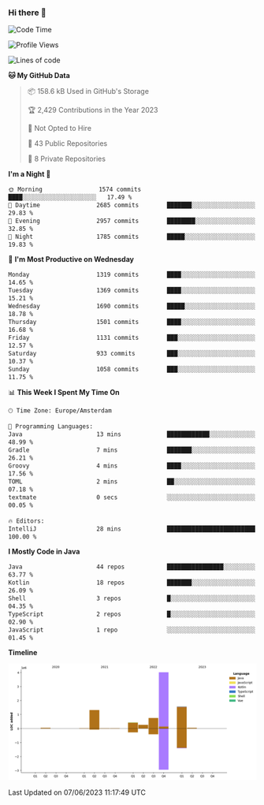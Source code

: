 ### Hi there 👋


<!--START_SECTION:waka-->
![Code Time](http://img.shields.io/badge/Code%20Time-3%2C236%20hrs-blue)

![Profile Views](http://img.shields.io/badge/Profile%20Views-4-blue)

![Lines of code](https://img.shields.io/badge/From%20Hello%20World%20I%27ve%20Written-8.4%20million%20lines%20of%20code-blue)

**🐱 My GitHub Data** 

> 📦 158.6 kB Used in GitHub's Storage 
 > 
> 🏆 2,429 Contributions in the Year 2023
 > 
> 🚫 Not Opted to Hire
 > 
> 📜 43 Public Repositories 
 > 
> 🔑 8 Private Repositories 
 > 
**I'm a Night 🦉** 

```text
🌞 Morning                1574 commits        ████░░░░░░░░░░░░░░░░░░░░░   17.49 % 
🌆 Daytime                2685 commits        ███████░░░░░░░░░░░░░░░░░░   29.83 % 
🌃 Evening                2957 commits        ████████░░░░░░░░░░░░░░░░░   32.85 % 
🌙 Night                  1785 commits        █████░░░░░░░░░░░░░░░░░░░░   19.83 % 
```
📅 **I'm Most Productive on Wednesday** 

```text
Monday                   1319 commits        ████░░░░░░░░░░░░░░░░░░░░░   14.65 % 
Tuesday                  1369 commits        ████░░░░░░░░░░░░░░░░░░░░░   15.21 % 
Wednesday                1690 commits        █████░░░░░░░░░░░░░░░░░░░░   18.78 % 
Thursday                 1501 commits        ████░░░░░░░░░░░░░░░░░░░░░   16.68 % 
Friday                   1131 commits        ███░░░░░░░░░░░░░░░░░░░░░░   12.57 % 
Saturday                 933 commits         ███░░░░░░░░░░░░░░░░░░░░░░   10.37 % 
Sunday                   1058 commits        ███░░░░░░░░░░░░░░░░░░░░░░   11.75 % 
```


📊 **This Week I Spent My Time On** 

```text
🕑︎ Time Zone: Europe/Amsterdam

💬 Programming Languages: 
Java                     13 mins             ████████████░░░░░░░░░░░░░   48.99 % 
Gradle                   7 mins              ███████░░░░░░░░░░░░░░░░░░   26.21 % 
Groovy                   4 mins              ████░░░░░░░░░░░░░░░░░░░░░   17.56 % 
TOML                     2 mins              ██░░░░░░░░░░░░░░░░░░░░░░░   07.18 % 
textmate                 0 secs              ░░░░░░░░░░░░░░░░░░░░░░░░░   00.05 % 

🔥 Editors: 
IntelliJ                 28 mins             █████████████████████████   100.00 % 
```

**I Mostly Code in Java** 

```text
Java                     44 repos            ████████████████░░░░░░░░░   63.77 % 
Kotlin                   18 repos            ███████░░░░░░░░░░░░░░░░░░   26.09 % 
Shell                    3 repos             █░░░░░░░░░░░░░░░░░░░░░░░░   04.35 % 
TypeScript               2 repos             █░░░░░░░░░░░░░░░░░░░░░░░░   02.90 % 
JavaScript               1 repo              ░░░░░░░░░░░░░░░░░░░░░░░░░   01.45 % 
```



**Timeline**

![Lines of Code chart](https://raw.githubusercontent.com/powercasgamer/powercasgamer/master/assets/bar_graph.png)


 Last Updated on 07/06/2023 11:17:49 UTC
<!--END_SECTION:waka-->
